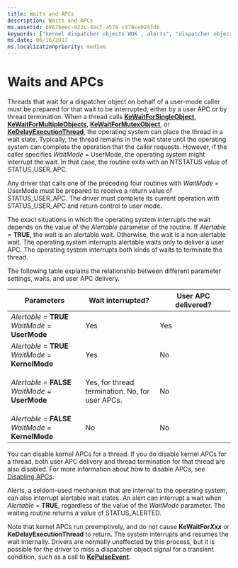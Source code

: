 ```yaml
---
title: Waits and APCs
description: Waits and APCs
ms.assetid: b967beec-922c-4acf-a578-c476ce024fdb
keywords: ["kernel dispatcher objects WDK , alerts", "dispatcher objects WDK kernel , alerts", "APCs WDK kernel", "alerts WDK kernel", "kernel dispatcher objects WDK , APCs", "dispatcher objects WDK kernel , APCs", "Alertable parameter", "WaitMode parameter", "kernel dispatcher objects WDK , waiting for", "dispatcher objects WDK kernel , waiting for"]
ms.date: 06/16/2017
ms.localizationpriority: medium
---
```


# Waits and APCs





Threads that wait for a dispatcher object on behalf of a user-mode caller must be prepared for that wait to be interrupted, either by a user APC or by thread termination. When a thread calls [**KeWaitForSingleObject**](https://docs.microsoft.com/windows-hardware/drivers/ddi/content/wdm/nf-wdm-kewaitforsingleobject), [**KeWaitForMultipleObjects**](https://docs.microsoft.com/windows-hardware/drivers/ddi/content/wdm/nf-wdm-kewaitformultipleobjects), [**KeWaitForMutexObject**](https://msdn.microsoft.com/library/windows/hardware/ff553344), or [**KeDelayExecutionThread**](https://docs.microsoft.com/windows-hardware/drivers/ddi/content/wdm/nf-wdm-kedelayexecutionthread), the operating system can place the thread in a wait state. Typically, the thread remains in the wait state until the operating system can complete the operation that the caller requests. However, if the caller specifies *WaitMode* = UserMode, the operating system might interrupt the wait. In that case, the routine exits with an NTSTATUS value of STATUS\_USER\_APC.

Any driver that calls one of the preceding four routines with *WaitMode* = UserMode must be prepared to receive a return value of STATUS\_USER\_APC. The driver must complete its current operation with STATUS\_USER\_APC and return control to user mode.

The exact situations in which the operating system interrupts the wait depends on the value of the *Alertable* parameter of the routine. If *Alertable* = **TRUE**, the wait is an alertable wait. Otherwise, the wait is a non-alertable wait. The operating system interrupts alertable waits only to deliver a user APC. The operating system interrupts both kinds of waits to terminate the thread.

The following table explains the relationship between different parameter settings, waits, and user APC delivery.

<table>
<colgroup>
<col width="33%" />
<col width="33%" />
<col width="33%" />
</colgroup>
<thead>
<tr class="header">
<th>Parameters</th>
<th>Wait interrupted?</th>
<th>User APC delivered?</th>
</tr>
</thead>
<tbody>
<tr class="odd">
<td><em>Alertable</em> = <strong>TRUE</strong>
<em>WaitMode</em> = <strong>UserMode</strong></td>
<td><p>Yes</p></td>
<td><p>Yes</p></td>
</tr>
<tr class="even">
<td><em>Alertable</em> = <strong>TRUE</strong>
<em>WaitMode</em> = <strong>KernelMode</strong></td>
<td><p>Yes</p></td>
<td><p>No</p></td>
</tr>
<tr class="odd">
<td><em>Alertable</em> = <strong>FALSE</strong>
<em>WaitMode</em> = <strong>UserMode</strong></td>
<td><p>Yes, for thread termination. No, for user APCs.</p></td>
<td><p>No</p></td>
</tr>
<tr class="even">
<td><em>Alertable</em> = <strong>FALSE</strong>
<em>WaitMode</em> = <strong>KernelMode</strong></td>
<td><p>No</p></td>
<td><p>No</p></td>
</tr>
</tbody>
</table>

 

You can disable kernel APCs for a thread. If you do disable kernel APCs for a thread, both user APC delivery and thread termination for that thread are also disabled. For more information about how to disable APCs, see [Disabling APCs](disabling-apcs.md).

Alerts, a seldom-used mechanism that are internal to the operating system, can also interrupt alertable wait states. An alert can interrupt a wait when *Alertable* = **TRUE**, regardless of the value of the *WaitMode* parameter. The waiting routine returns a value of STATUS\_ALERTED.

Note that kernel APCs run preemptively, and do not cause **KeWaitFor*Xxx*** or **KeDelayExecutionThread** to return. The system interrupts and resumes the wait internally. Drivers are normally unaffected by this process, but it is possible for the driver to miss a dispatcher object signal for a transient condition, such as a call to [**KePulseEvent**](https://docs.microsoft.com/windows-hardware/drivers/ddi/content/ntddk/nf-ntddk-kepulseevent).

 

 




